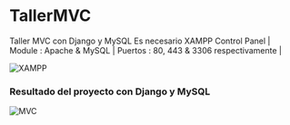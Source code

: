# TallerMVC
Taller MVC con Django y MySQL 
Es necesario XAMPP Control Panel | Module : Apache & MySQL | Puertos : 80, 443 & 3306 respectivamente |

![XAMPP](https://github.com/DiegoToscano04/TallerMVC/assets/129452906/7d33d5ba-18cc-47ee-8296-a87a09140025)

### Resultado del proyecto con Django y MySQL

![MVC](https://github.com/DiegoToscano04/TallerMVC/assets/129452906/94222bc5-85dc-4178-a539-2ff696c40b5b)
